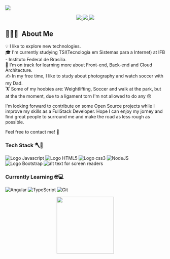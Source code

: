 <img  src="https://i.ibb.co/X3BmmG0/download.png">

<p align="center">
  <a href="https://www.instagram.com/chileninhow/">
    <img src="https://img.shields.io/badge/Instagram-E4405F?style=for-the-badge&logo=instagram&logoColor=white">
  <a>
  <a href="https://twitter.com/chilenimmm">
    <img src="https://img.shields.io/badge/Twitter-1DA1F2?style=for-the-badge&logo=twitter&logoColor=white">
  </a> 
  <a href="https://www.linkedin.com/in/guilherme-costa-75535622/">
    <img src="https://img.shields.io/badge/LinkedIn-0077B5?style=for-the-badge&logo=linkedin&logoColor=white">  
  </a>
</p>
    
    
## 👨🏻‍💻 &nbsp;About Me

💡 I like to explore new technologies.\
🎓 I'm currently studying TSI(Tecnologia em Sistemas para a Internet) at IFB - Instituto Federal de Brasília.\
🌱 I'm on track for learning more about Front-end, Back-end and Cloud Architecture.\
✍️ In my free time, I like to study about photography and watch soccer with my Dad.\
🏋️ Some of my hoobies are: Weightlifting, Soccer and walk at the park, but at the the moment, due to a ligament torn I'm not allowed to do any 😢
    

I'm looking forward to contribute on some Open Source projects while I improve my skills as a FullStack Developer. Hope I can enjoy my jorney and find great people to surround me and make the road as less rough as possible. 

Feel free to contact me! 🐼
    

### Tech Stack 🪓👷
 
![Logo Javascript](https://img.shields.io/badge/JavaScript-F7DF1E?style=for-the-badge&logo=javascript&logoColor=black "JavaScript")
![Logo HTML5](https://img.shields.io/badge/HTML5-E34F26?style=for-the-badge&logo=html5&logoColor=white "HTML5")
![Logo css3](https://img.shields.io/badge/CSS3-1572B6?style=for-the-badge&logo=css3&logoColor=white "CSS3")
![NodeJS](https://img.shields.io/badge/node.js-6DA55F?style=for-the-badge&logo=node.js&logoColor=white)
![Logo Bootstrap](https://img.shields.io/badge/Bootstrap-563D7C?style=for-the-badge&logo=bootstrap&logoColor=white "Bootstrap")
![alt text for screen readers](https://img.shields.io/badge/Java-ED8B00?style=for-the-badge&logo=java&logoColor=white "JAVA")


### Currently Learning 🤓💻

![Angular](https://img.shields.io/badge/Angular-DD0031?style=for-the-badge&logo=angular&logoColor=whit "Angular")
![TypeScript](https://img.shields.io/badge/TypeScript-007ACC?style=for-the-badge&logo=typescript&logoColor=white "TypeScript")
![Git](https://img.shields.io/badge/Git-E34F26?style=for-the-badge&logo=git&logoColor=white "GIT")
	
 
<p align="center">
<a href="https://github.com/GuilhermeCostaDF">
  <img height="180em" src="https://github-readme-stats-eight-theta.vercel.app/api/top-langs/?username=GuilhermeCostaDF&layout=compact&langs_count=8&theme=dracula"/>
</a>
</p>




